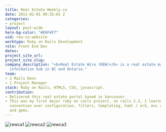 ```yaml
---
title: Real Estate Weekly.ca
date: 2011-02-01 09:35:01 Z
categories:
- project
layout: post-wide
hero-bg-color: "#E6F4F7"
uid: rew-ca-website
worktype: Ruby on Rails Development
role: Front End Dev
dates: 
project_site_url: 
project_site_slug: 
company_description: "<b>Real Estate Wire (REW)</b> is a real estate marketplace and
  information hub in BC and Ontario."
team:
- 2 Rails Devs
- 1 Project Manager
stack: Ruby on Rails, HTML5, CSS, javascript.
contribution:
- Delivered this real estate portal based in Vancouver.
- This was my first major ruby on rails project, on rails 2.3, I learned a lot about
  convention over configuration, filters, templating, haml / erb, mvc and helpers
  and gems.
---
```


<div class="showcase">
	<img src="/img/rew-ca-website/rewca1.jpg" alt="rewca1">
	<img src="/img/rew-ca-website/rewca2.jpg" alt="rewca2">
	<img src="/img/rew-ca-website/rewca3.jpg" alt="rewca3">
</div>